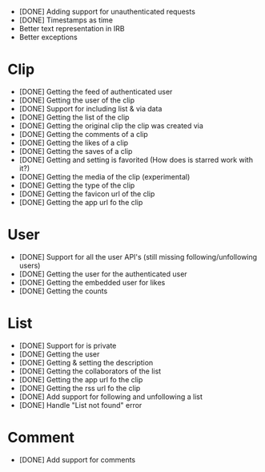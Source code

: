 * [DONE] Adding support for unauthenticated requests
* [DONE] Timestamps as time
* Better text representation in IRB
* Better exceptions

# Clip

* [DONE] Getting the feed of authenticated user
* [DONE] Getting the user of the clip
* [DONE] Support for including list & via data
* [DONE] Getting the list of the clip
* [DONE] Getting the original clip the clip was created via
* [DONE] Getting the comments of a clip
* [DONE] Getting the likes of a clip
* [DONE] Getting the saves of a clip
* [DONE] Getting and setting is favorited (How does is starred work with it?)
* [DONE] Getting the media of the clip (experimental)
* [DONE] Getting the type of the clip
* [DONE] Getting the favicon url of the clip
* [DONE] Getting the app url fo the clip

# User

* [DONE] Support for all the user API's (still missing following/unfollowing users)
* [DONE] Getting the user for the authenticated user
* [DONE] Getting the embedded user for likes
* [DONE] Getting the counts

# List

* [DONE] Support for is private
* [DONE] Getting the user
* [DONE] Getting & setting the description
* [DONE] Getting the collaborators of the list
* [DONE] Getting the app url fo the clip
* [DONE] Getting the rss url fo the clip
* [DONE] Add support for following and unfollowing a list
* [DONE] Handle "List not found" error

# Comment

* [DONE] Add support for comments



